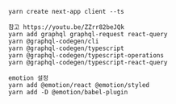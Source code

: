       yarn create next-app client --ts

      참고 https://youtu.be/ZZrr82beJQk
      yarn add graphql graphql-request react-query
      yarn @graphql-codegen/cli
      yarn @graphql-codegen/typescript
      yarn @graphql-codegen/typescript-operations
      yarn @graphql-codegen/typescript-react-query

      emotion 설정
      yarn add @emotion/react @emotion/styled
      yarn add -D @emotion/babel-plugin
